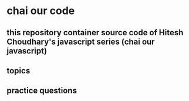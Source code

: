 # chai our code


## this repository container source code of Hitesh Choudhary's javascript series (chai our javascript)


## topics


## practice questions
